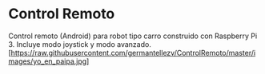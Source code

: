# Control Remoto
Control remoto (Android) para robot tipo carro construido con Raspberry Pi 3. Incluye modo joystick y modo avanzado.
[https://raw.githubusercontent.com/germantellezv/ControlRemoto/master/images/yo_en_paipa.jpg]
